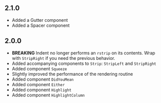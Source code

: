 ## 2.1.0

- Added a Gutter component
- Added a Spacer component

## 2.0.0

- **BREAKING** Indent no longer performs an `rstrip` on its contents.
  Wrap with `StripRight` if you need the previous behavior.
- Added accompanying components to `Strip`: `StripLeft` and `StripRight`
- Added component `Squeeze`
- Slightly improved the performance of the rendering routine
- Added component `DidYouMean`
- Added component `Either`
- Added component `Highlight`
- Added component `HighlightColumn`
